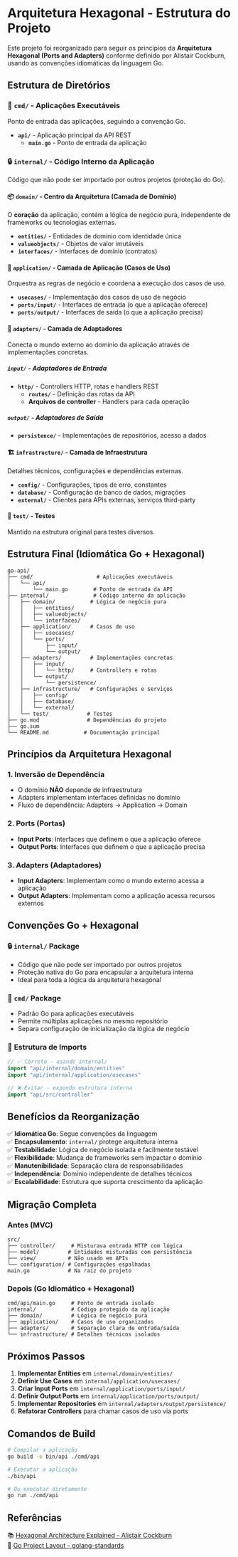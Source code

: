 # Arquitetura Hexagonal - Estrutura do Projeto

Este projeto foi reorganizado para seguir os princípios da **Arquitetura Hexagonal (Ports and Adapters)** conforme definido por Alistair Cockburn, usando as convenções idiomáticas da linguagem Go.

## Estrutura de Diretórios

### 🚀 `cmd/` - Aplicações Executáveis
Ponto de entrada das aplicações, seguindo a convenção Go.

- **`api/`** - Aplicação principal da API REST
  - **`main.go`** - Ponto de entrada da aplicação

### 🔒 `internal/` - Código Interno da Aplicação
Código que não pode ser importado por outros projetos (proteção do Go).

#### 📦 `domain/` - Centro da Arquitetura (Camada de Domínio)
O **coração** da aplicação, contém a lógica de negócio pura, independente de frameworks ou tecnologias externas.

- **`entities/`** - Entidades de domínio com identidade única
- **`valueobjects/`** - Objetos de valor imutáveis  
- **`interfaces/`** - Interfaces de domínio (contratos)

#### 🎯 `application/` - Camada de Aplicação (Casos de Uso)
Orquestra as regras de negócio e coordena a execução dos casos de uso.

- **`usecases/`** - Implementação dos casos de uso de negócio
- **`ports/input/`** - Interfaces de entrada (o que a aplicação oferece)
- **`ports/output/`** - Interfaces de saída (o que a aplicação precisa)

#### 🔌 `adapters/` - Camada de Adaptadores
Conecta o mundo externo ao domínio da aplicação através de implementações concretas.

##### `input/` - Adaptadores de Entrada
- **`http/`** - Controllers HTTP, rotas e handlers REST
  - **`routes/`** - Definição das rotas da API
  - **Arquivos de controller** - Handlers para cada operação

##### `output/` - Adaptadores de Saída  
- **`persistence/`** - Implementações de repositórios, acesso a dados

#### 🏗️ `infrastructure/` - Camada de Infraestrutura
Detalhes técnicos, configurações e dependências externas.

- **`config/`** - Configurações, tipos de erro, constantes
- **`database/`** - Configuração de banco de dados, migrações
- **`external/`** - Clientes para APIs externas, serviços third-party

#### 🧪 `test/` - Testes
Mantido na estrutura original para testes diversos.

## Estrutura Final (Idiomática Go + Hexagonal)

```
go-api/
├── cmd/                    # Aplicações executáveis
│   └── api/
│       └── main.go        # Ponto de entrada da API
├── internal/              # Código interno da aplicação
│   ├── domain/           # Lógica de negócio pura
│   │   ├── entities/
│   │   ├── valueobjects/
│   │   └── interfaces/
│   ├── application/      # Casos de uso
│   │   ├── usecases/
│   │   └── ports/
│   │       ├── input/
│   │       └── output/
│   ├── adapters/         # Implementações concretas
│   │   ├── input/
│   │   │   └── http/     # Controllers e rotas
│   │   └── output/
│   │       └── persistence/
│   ├── infrastructure/   # Configurações e serviços
│   │   ├── config/
│   │   ├── database/
│   │   └── external/
│   └── test/            # Testes
├── go.mod               # Dependências do projeto
├── go.sum
└── README.md           # Documentação principal
```

## Princípios da Arquitetura Hexagonal

### 1. **Inversão de Dependência**
- O domínio **NÃO** depende de infraestrutura
- Adapters implementam interfaces definidas no domínio
- Fluxo de dependência: Adapters → Application → Domain

### 2. **Ports (Portas)**
- **Input Ports**: Interfaces que definem o que a aplicação oferece
- **Output Ports**: Interfaces que definem o que a aplicação precisa

### 3. **Adapters (Adaptadores)**  
- **Input Adapters**: Implementam como o mundo externo acessa a aplicação
- **Output Adapters**: Implementam como a aplicação acessa recursos externos

## Convenções Go + Hexagonal

### 🔒 **`internal/` Package**
- Código que não pode ser importado por outros projetos
- Proteção nativa do Go para encapsular a arquitetura interna
- Ideal para toda a lógica da arquitetura hexagonal

### 🚀 **`cmd/` Package**
- Padrão Go para aplicações executáveis
- Permite múltiplas aplicações no mesmo repositório
- Separa configuração de inicialização da lógica de negócio

### 📁 **Estrutura de Imports**
```go
// ✅ Correto - usando internal/
import "api/internal/domain/entities"
import "api/internal/application/usecases"

// ❌ Evitar - expondo estrutura interna
import "api/src/controller"
```

## Benefícios da Reorganização

✅ **Idiomática Go**: Segue convenções da linguagem  
✅ **Encapsulamento**: `internal/` protege arquitetura interna  
✅ **Testabilidade**: Lógica de negócio isolada e facilmente testável  
✅ **Flexibilidade**: Mudança de frameworks sem impactar o domínio  
✅ **Manutenibilidade**: Separação clara de responsabilidades  
✅ **Independência**: Domínio independente de detalhes técnicos  
✅ **Escalabilidade**: Estrutura que suporta crescimento da aplicação

## Migração Completa

### Antes (MVC)
```
src/
├── controller/     # Misturava entrada HTTP com lógica
├── model/         # Entidades misturadas com persistência  
├── view/          # Não usado em APIs
└── configuration/ # Configurações espalhadas
main.go            # Na raiz do projeto
```

### Depois (Go Idiomático + Hexagonal)
```
cmd/api/main.go     # Ponto de entrada isolado
internal/           # Código protegido da aplicação
├── domain/         # Lógica de negócio pura
├── application/    # Casos de uso organizados
├── adapters/       # Separação clara de entrada/saída
└── infrastructure/ # Detalhes técnicos isolados
```

## Próximos Passos

1. **Implementar Entities** em `internal/domain/entities/`
2. **Definir Use Cases** em `internal/application/usecases/`  
3. **Criar Input Ports** em `internal/application/ports/input/`
4. **Definir Output Ports** em `internal/application/ports/output/`
5. **Implementar Repositories** em `internal/adapters/output/persistence/`
6. **Refatorar Controllers** para chamar casos de uso via ports

## Comandos de Build

```bash
# Compilar a aplicação
go build -o bin/api ./cmd/api

# Executar a aplicação
./bin/api

# Ou executar diretamente
go run ./cmd/api
```

## Referências

📚 [Hexagonal Architecture Explained - Alistair Cockburn](https://www.amazon.com/Hexagonal-Architecture-Explained-Alistair-Cockburn/dp/173751978X)  
🐹 [Go Project Layout - golang-standards](https://github.com/golang-standards/project-layout) 